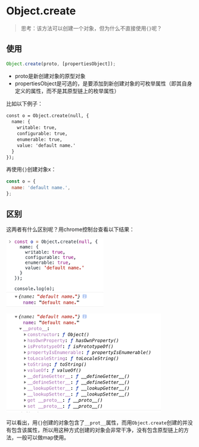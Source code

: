 # Object.create

> 思考：该方法可以创建一个对象，但为什么不直接使用`{}`呢？

## 使用

```javascript
Object.create(proto, [propertiesObject]);
```

- proto是新创建对象的原型对象
- propertiesObject是可选的，是要添加到新创建对象的可枚举属性（即其自身定义的属性，而不是其原型链上的枚举属性）

比如以下例子：

```
const o = Object.create(null, {
  name: {
    writable: true,
    configurable: true,
    enumerable: true,
    value: 'default name.'
  }
});
```

再使用`{}`创建对象x：

```javascript
const o = {
  name: 'default name.',
};
```

## 区别

这两者有什么区别呢？用chrome控制台查看以下结果：

![](./img/object_create_1.png)

![](./img/object_create_2.png)

可以看出，用`{}`创建的对象包含了`__prot__`属性，而用`Object.create`创建的并没有包含该属性，所以用这种方式创建的对象会非常干净，没有包含原型链上的方法，一般可以做map使用。